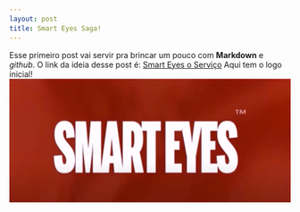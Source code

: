 ```yaml
---
layout: post
title: Smart Eyes Saga!
---
```


Esse primeiro post vai servir pra brincar um pouco com **Markdown** e _github_.
O link da ideia desse post é:
[Smart Eyes o Serviço](https://www.youtube.com/watch?v=AdrWUHt5RtI&t=213s)
Aqui tem o logo inicial! 
![SM](https://github.com/Hericles-Farias/Hericles-Farias.github.io/blob/master/images/sm.PNG "Smart Eyes TM")

